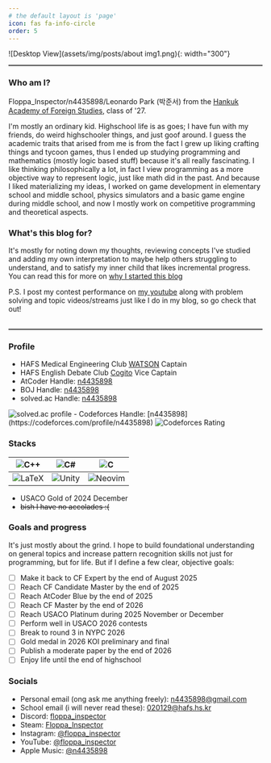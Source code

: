 ```yaml
---
# the default layout is 'page'
icon: fas fa-info-circle
order: 5
---
```


![Desktop View](assets/img/posts/about img1.png){: width="300"}

<hr style="border: none; height: 2px; background-color: #3f3f3fff; width: 100%;">

### Who am I?

Floppa_Inspector/n4435898/Leonardo Park (박준서) from the [Hankuk Academy of Foreign Studies](https://en.wikipedia.org/wiki/Hankuk_Academy_of_Foreign_Studies), class of '27.

I'm mostly an ordinary kid. Highschool life is as goes; I have fun with my friends, do weird highschooler things, and just goof around. I guess the academic traits that arised from me is from the fact I grew up liking crafting things and tycoon games, thus I ended up studying programming and mathematics (mostly logic based stuff) because it's all really fascinating. I like thinking philosophically a lot, in fact I view programming as a more objective way to represent logic, just like math did in the past. And because I liked materializing my ideas, I worked on game development in elementary school and middle school, physics simulators and a basic game engine during middle school, and now I mostly work on competitive programming and theoretical aspects.


### What's this blog for?

It's mostly for noting down my thoughts, reviewing concepts I've studied and adding my own interpretation to maybe help others struggling to understand, and to satisfy my inner child that likes incremental progress. You can read this for more on [why I started this blog]({{site.url}}/posts/lets-start-here/)

P.S. I post my contest performance on [my youtube](https://www.youtube.com/channel/UCofdtu3w620r11AhHHedwOA) along with problem solving and topic videos/streams just like I do in my blog, so go check that out!
<br><br>
<hr style="border: none; height: 2px; background-color: #3f3f3fff; width: 100%;">

### Profile

- HAFS Medical Engineering Club [WATSON](https://www.hafs.wiki/w/%EC%99%93%EC%8A%A8) Captain
- HAFS English Debate Club [Cogito](https://www.hafs.wiki/w/%EC%BD%94%EA%B8%B0%ED%86%A0) Vice Captain
- AtCoder Handle: [n4435898](https://atcoder.jp/users/n4435898)
- BOJ Handle: [n4435898](https://www.acmicpc.net/user/n4435898)
- solved.ac Handle: [n4435898](https://solved.ac/en/profile/n4435898)  
<img src="https://mazassumnida.wtf/api/v2/generate_badge?boj=n4435898" alt="solved.ac profile" />  
- Codeforces Handle: [n4435898](https://codeforces.com/profile/n4435898)  
<img src="https://cf.leed.at?id=n4435898" alt="Codeforces Rating" />

### Stacks

| ![C++](https://img.shields.io/badge/c++-%2300599C.svg?style=for-the-badge&logo=c%2B%2B&logoColor=white)   | ![C#](https://img.shields.io/badge/c%23-%23239120.svg?style=for-the-badge&logo=csharp&logoColor=white)    | ![C](https://img.shields.io/badge/c-%2300599C.svg?style=for-the-badge&logo=c&logoColor=white)                 |
| --------------------------------------------------------------------------------------------------------- | --------------------------------------------------------------------------------------------------------- | ------------------------------------------------------------------------------------------------------------- |
| ![LaTeX](https://img.shields.io/badge/latex-%23008080.svg?style=for-the-badge&logo=latex&logoColor=white) | ![Unity](https://img.shields.io/badge/unity-%23000000.svg?style=for-the-badge&logo=unity&logoColor=white) | ![Neovim](https://img.shields.io/badge/NeoVim-%2357A143.svg?&style=for-the-badge&logo=neovim&logoColor=white) |

- USACO Gold of 2024 December
- ~~bish I have no accolades :(~~

### Goals and progress

It's just mostly about the grind. I hope to build foundational understanding on general topics and increase pattern recognition skills not just for programming, but for life. But if I define a few clear, objective goals:
- [ ] Make it back to CF Expert by the end of August 2025
- [ ] Reach CF Candidate Master by the end of 2025
- [ ] Reach AtCoder Blue by the end of 2025
- [ ] Reach CF Master by the end of 2026
- [ ] Reach USACO Platinum during 2025 November or December
- [ ] Perform well in USACO 2026 contests
- [ ] Break to round 3 in NYPC 2026
- [ ] Gold medal in 2026 KOI preliminary and final
- [ ] Publish a moderate paper by the end of 2026
- [ ] Enjoy life until the end of highschool

### Socials

- Personal email (ong ask me anything freely): [n4435898@gmail.com](mailto:n4435898@gmail.com)
- School email (i will never read these): [020129@hafs.hs.kr](mailto:020129@hafs.hs.kr)
- Discord: [floppa_inspector](https://discord.com/users/floppa_inspector)
- Steam: [Floppa_Inspector](https://steamcommunity.com/profiles/76561198818575928/)
- Instagram: [@floppa_inspector](https://www.instagram.com/floppa_inspector/)
- YouTube: [@floppa_inspector](https://www.youtube.com/channel/UCofdtu3w620r11AhHHedwOA)
- Apple Music: [@n4435898](https://music.apple.com/profile/n4435898)
